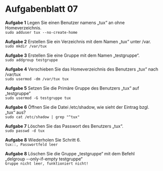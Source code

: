 # Aufgabenblatt 07
**Aufgabe 1**
Legen Sie einen Benutzer namens „tux“ an ohne Homeverzeichnis.<br />
`sudo adduser tux --no-create-home`

**Aufgabe 2**
Erstellen Sie ein Verzeichnis mit dem Namen „tux“ unter /var.<br />
`sudo mkdir /var/tux`


**Aufgabe 3**
Erstellen Sie eine Gruppe mit dem Namen „testgruppe“.<br />
`sudo addgroup testgruppe`


**Aufgabe 4**
Verschieben Sie das Homeverzeichnis des Benutzers „tux“ nach /var/tux<br />
`sudo usermod -dm /var/tux tux`

**Aufgabe 5**
Setzen Sie die Primäre Gruppe des Benutzers „tux“ auf „testgruppe“<br />
`sudo usermod -G testgruppe tux`

**Aufgabe 6**
Öffnen Sie die Datei /etc/shadow, wie sieht der Eintrag bzgl. „tux“ aus?<br />
`sudo cat /etc/shadow | grep "^tux"`

**Aufgabe 7**
Löschen Sie das Passwort des Benutzers „tux“.<br />
`sudo passwd -d tux`

**Aufgabe 8**
Wiederholen Sie Schritt 6.<br />
`tux::, Passwortfeld leer`

**Aufgabe 8**
Löschen Sie die Gruppe „testgruppe“ mit dem Befehl<br />
„delgroup --only-if-empty testgruppe“<br />
`Gruppe nicht leer, funktioniert nicht!`
